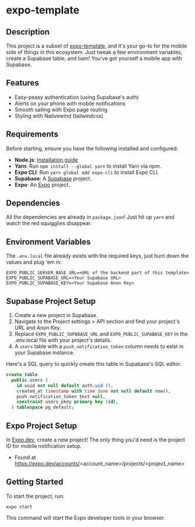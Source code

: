 # expo-template

## Description

This project is a subset of [expo-template](https://github.com/EricAgnitsch/expo-template), and it's your go-to for the
mobile side of things in this ecosystem. Just tweak a few environment variables, create a Supabase table, and bam!
You've got yourself a mobile app with Supabase.

## Features

- Easy-peasy authentication (using Supabase's auth)
- Alerts on your phone with mobile notifications
- Smooth sailing with Expo page routing
- Styling with Nativewind (tailwindcss)

## Requirements

Before starting, ensure you have the following installed and configured:

- **Node.js**: [Installation guide](https://nodejs.org/en/download/)
- **Yarn**: Run `npm install --global yarn` to install Yarn via npm.
- **Expo CLI**: Run `yarn global add expo-cli` to install Expo CLI.
- **Supabase**: A [Supabase](https://supabase.com/) project.
- **Expo**: An [Expo](https://expo.dev/) project.

## Dependencies

All the dependencies are already in `package.json`! Just hit up `yarn` and watch the red squigglies disappear.

## Environment Variables

The `.env.local` file already exists with the required keys, just hunt down the values and plug 'em in:

```
EXPO_PUBLIC_SERVER_BASE_URL=<URL of the backend part of this template>
EXPO_PUBLIC_SUPABASE_URL=<Your Supabase URL>
EXPO_PUBLIC_SUPABASE_KEY=<Your Supabase Anon Key>
```

## Supabase Project Setup

1. Create a new project in Supabase.
2. Navigate to the Project settings > API section and find your project's URL and Anon Key.
3. Replace `EXPO_PUBLIC_SUPABASE_URL` and `EXPO_PUBLIC_SUPABASE_KEY` in the .env.local file with your project's details.
4. A `users` table with a `push_notification_token` column needs to exist in your Supabase instance.

Here's a SQL query to quickly create this table in Supabase's SQL editor.

```sql
create table
  public.users (
    id uuid not null default auth.uid (),
    created_at timestamp with time zone not null default now(),
    push_notification_token text null,
    constraint users_pkey primary key (id),
  ) tablespace pg_default;
```

## Expo Project Setup

In [Expo.dev](https://expo.dev/), create a new project! The only thing you'd need is the project ID for mobile
notification setup.

- Found at https://expo.dev/accounts/<account_name>/projects/<project_name>

## Getting Started

To start the project, run:

```
expo start
```

This command will start the Expo developer tools in your browser.